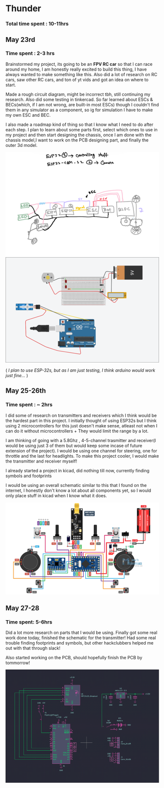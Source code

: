 # Thunder

### Total time spent : 10-11hrs

## May 23rd

### Time spent : 2-3 hrs

Brainstormed my project, its going to be an **FPV RC car** so that I can race around my home, I am honestly really excited to build this thing, I have always wanted to make something like this.
Also did a lot of research on RC cars, saw other RC cars, and ton of yt vids and got an idea on where to start.

Made a rough circuit diagram, might be incorrect tbh, still continuing my research. Also did some testing in tinkercad.
So far learned about ESCs & BECs(which, if I am not wrong, are built-in most ESCs) though I couldn't find them in any simulator as a component, so ig for simulation I have to make my own ESC and BEC. 

I also made a roadmap kind of thing so that I know what I need to do after each step.
I plan to learn about some parts first, select which ones to use in my project and then start designing the chassis, once I am done with the chassis model,I want to work on the PCB designing part, and finally the outer 3d model. 

![Rough Diagram](journal_assets/01.jpeg)
![Tinkercad Testing](journal_assets/tinkercadTesting1.png)

( _I plan to use ESP-32s, but as I am just testing, I think arduino would work just fine..._ )

## May 25-26th

### Time spent : ~ 2hrs

I did some of research on transmitters and receivers which I think would be the hardest part in this project. I initially thought of using ESP32s but I think using 2 microcontrollers for this just doesn't make sense, atleast not when I can do it without microcontrollers + They would limit the range by a lot. 

I am thinking of going with a 5.8Ghz , 4-5-channel trasmitter and receiver(I would be using just 3 of them but would keep some incase of future extension of the project). I would be using one channel for steering, one for throttle and the last for headlights. To make this project cooler, I would make the transmitter and receiver myself!

I already started a project in kicad, did nothing till now, currently finding symbols and footprints

I would be using an overall schematic similar to this that I found on the internet, I honestly don't know a lot about all components yet, so I would only place stuff in kicad when I know what it does.

![Transmitter schematic](journal_assets/transmitterSchematic1.png)

## May 27-28

### Time spent: 5-6hrs

Did a lot more research on parts that I would be using. Finally got some real work done today, finished the schematic for the transmitter!
Had some real trouble finding footprints and symbols, but other hackclubbers helped me out with that through slack!

Also started working on the PCB, should hopefully finish the PCB by tommorrow!

![Transmitter schematic](journal_assets/transmitterSchematic2.png)





